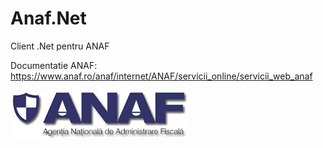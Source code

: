 # Anaf.Net
Client .Net pentru ANAF

Documentatie ANAF: https://www.anaf.ro/anaf/internet/ANAF/servicii_online/servicii_web_anaf

![logo](anaf_ro.png)
